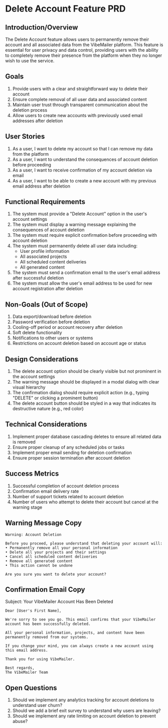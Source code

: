 # Delete Account Feature PRD

## Introduction/Overview
The Delete Account feature allows users to permanently remove their account and all associated data from the VibeMailer platform. This feature is essential for user privacy and data control, providing users with the ability to completely remove their presence from the platform when they no longer wish to use the service.

## Goals
1. Provide users with a clear and straightforward way to delete their account
2. Ensure complete removal of all user data and associated content
3. Maintain user trust through transparent communication about the deletion process
4. Allow users to create new accounts with previously used email addresses after deletion

## User Stories
1. As a user, I want to delete my account so that I can remove my data from the platform
2. As a user, I want to understand the consequences of account deletion before proceeding
3. As a user, I want to receive confirmation of my account deletion via email
4. As a user, I want to be able to create a new account with my previous email address after deletion

## Functional Requirements
1. The system must provide a "Delete Account" option in the user's account settings
2. The system must display a warning message explaining the consequences of account deletion
3. The system must require explicit confirmation before proceeding with account deletion
4. The system must permanently delete all user data including:
   - User profile information
   - All associated projects
   - All scheduled content deliveries
   - All generated content
5. The system must send a confirmation email to the user's email address after successful deletion
6. The system must allow the user's email address to be used for new account registration after deletion

## Non-Goals (Out of Scope)
1. Data export/download before deletion
2. Password verification before deletion
3. Cooling-off period or account recovery after deletion
4. Soft delete functionality
5. Notifications to other users or systems
6. Restrictions on account deletion based on account age or status

## Design Considerations
1. The delete account option should be clearly visible but not prominent in the account settings
2. The warning message should be displayed in a modal dialog with clear visual hierarchy
3. The confirmation dialog should require explicit action (e.g., typing "DELETE" or clicking a prominent button)
4. The delete account button should be styled in a way that indicates its destructive nature (e.g., red color)

## Technical Considerations
1. Implement proper database cascading deletes to ensure all related data is removed
2. Ensure proper cleanup of any scheduled jobs or tasks
3. Implement proper email sending for deletion confirmation
4. Ensure proper session termination after account deletion

## Success Metrics
1. Successful completion of account deletion process
2. Confirmation email delivery rate
3. Number of support tickets related to account deletion
4. Number of users who attempt to delete their account but cancel at the warning stage

## Warning Message Copy
```
Warning: Account Deletion

Before you proceed, please understand that deleting your account will:
• Permanently remove all your personal information
• Delete all your projects and their settings
• Cancel all scheduled content deliveries
• Remove all generated content
• This action cannot be undone

Are you sure you want to delete your account?
```

## Confirmation Email Copy
Subject: Your VibeMailer Account Has Been Deleted

```
Dear [User's First Name],

We're sorry to see you go. This email confirms that your VibeMailer account has been successfully deleted.

All your personal information, projects, and content have been permanently removed from our systems.

If you change your mind, you can always create a new account using this email address.

Thank you for using VibeMailer.

Best regards,
The VibeMailer Team
```

## Open Questions
1. Should we implement any analytics tracking for account deletions to understand user churn?
2. Should we add a brief exit survey to understand why users are leaving?
3. Should we implement any rate limiting on account deletion to prevent abuse? 